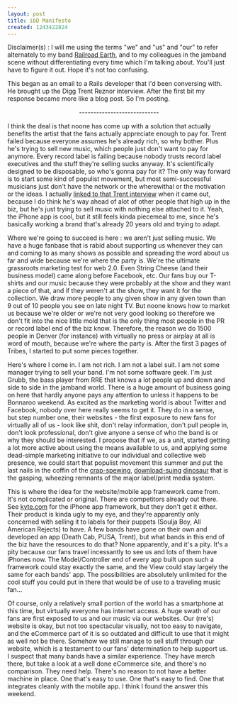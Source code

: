 ```yaml
--- 
layout: post
title: ibD Manifesto
created: 1243422824
---
```

<p class="note">Disclaimer(s) : I will me using the terms "we" and "us" and "our" to refer alternately to my band <a href="railroadearth.com">Railroad Earth</a>, and to my colleagues in the jamband scene without differentiating every time which I'm talking about. You'll just have to figure it out. Hope it's not too confusing.</p>

This began as an email to a Rails developer that I'd been conversing with. He brought up the Digg Trent Reznor interview. After the first bit my response became more like a blog post. So I'm posting.
<p style="text-align: center;">----------------------------</p>

<span class="drop_cap">I</span> think the deal is that noone has come up with a solution that actually benefits the artist that the fans actually appreciate enough to pay for. Trent failed because everyone assumes he's already rich, so why bother. Plus he's trying to sell new music, which people just don't want to pay for anymore. Every record label is failing because nobody trusts record label executives and the stuff they're selling sucks anyway. It's scientifically designed to be disposable, so who's gonna pay for it? The only way forward is to start some kind of populist movement, but most semi-successful musicians just don't have the network or the wherewithal or the motivation or the ideas. I actually <a href="http://ignoredbydinosaurs.com/?p=147">linked to that Trent interview</a> when it came out, because I do think he's way ahead of alot of other people that high up in the biz, but he's just trying to sell music with nothing else attached to it. Yeah, the iPhone app is cool, but it still feels kinda piecemeal to me, since he's basically working a brand that's already 20 years old and trying to adapt.

Where we're going to succeed is here : we aren't just selling music. We have a huge fanbase that is rabid about supporting us whenever they can and coming to as many shows as possible and spreading the word about us far and wide because we're where the party is. We're the ultimate grassroots marketing test for web 2.0. Even String Cheese (and their business model) came along before Facebook, etc. Our fans buy our T-shirts and our music because they were probably at the show and they want a piece of that, and if they weren't at the show, they want  it for the collection.  We draw more people to any given show in any given town than 9 out of 10 people you see on late night TV. But noone knows how to market us because we're older or we're not very good looking so therefore we don't fit into the nice little mold that is the only thing most people in the PR or record label end of the biz know. Therefore, the reason we do 1500 people in Denver (for instance) with virtually no press or airplay at all is word of mouth, because we're where the party is. After the first 3 pages of Tribes, I started to put some pieces together.

Here's where I come in. I am not rich. I am not a label suit. I am not some manager trying to sell your band. I'm not some software geek. I'm just Grubb, the bass player from RRE that knows a lot people up and down and side to side in the jamband world. There is a huge amount of business going on here that hardly anyone pays any attention to unless it happens to be Bonnaroo weekend. As excited as the marketing world is about Twitter and Facebook, nobody over here really seems to get it. They do in a sense, but step number one, their websites - the first exposure to new fans for virtually all of us - look like shit, don't relay information, don't pull people in, don't look professional, don't give anyone a sense of who the band is or why they should be interested. I propose that if we, as a unit, started getting a lot more active about using the means available to us, and applying some dead-simple marketing initiative to our individual and collective web presence, we could start that populist movement this summer and put the last nails in the coffin of the <a href="http://www.wmg.com/">crap-spewing</a>, <a href="http://www.riaa.com/">download-suing</a> <a href="http://www.rollingstone.com/">dinosaur</a> that is the gasping, wheezing remnants of the major label/print media system.</span>

This is where the idea for the website/mobile app framework came from. It's not complicated or original. There are competitors already out there. See <a href="http://www.kyte.com/platform/pg/kyte_iphone_apps_framework">kyte.com</a> for the iPhone app framework, but they don't get it either. Their product is kinda ugly to my eye, and they're apparently only concerned with selling it to labels for their puppets (Soulja Boy, All American Rejects) to have. A few bands have gone on their own and developed an app (Death Cab, PUSA, Trent), but what bands in this end of the biz have the resources to do that? None apparently, and it's a pity. It's a pity because our fans travel incessantly to see us and lots of them have iPhones now. The Model/Controller end of every app built upon such a framework could stay exactly the same, and the View could stay largely the same for each bands' app. The possibilities are absolutely unlimited for the cool stuff you could put in there that would be of use to a traveling music fan...

Of course, only a relatively small portion of the world has a smartphone at this time, but virtually everyone has internet access. A huge swath of our fans are first exposed to us and our music via our websites. Our (rre's) website is okay, but not too spectacular visually, not too easy to navigate, and the eCommerce part of it is so outdated and difficult to use that it might as well not be there. Somehow we still manage to sell stuff through our website, which is a testament to our fans' determination to help support us. I suspect that many bands have a similar experience. They have merch there, but take a look at a well done eCommerce site, and there's no comparison. They need help. There's no reason to not have a better machine in place. One that's easy to use. One that's easy to find. One that integrates cleanly with the mobile app. I think I found the answer this weekend.

